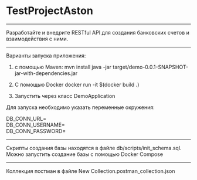 # TestProjectAston

***
Разработайте и внедрите RESTful API для создания банковских счетов и взаимодействия с ними.

***
Варианты запуска приложения: 
1. с помощью Maven:
      mvn install
      java -jar target/demo-0.0.1-SNAPSHOT-jar-with-dependencies.jar

2. С помощью Docker
     docker run -it $(docker build .)
3. Запустить через класс DemoApplication


Для запуска необходимо указать переменные окружения:

DB_CONN_URL=    
DB_CONN_USERNAME=    
DB_CONN_PASSWORD=
***

Скрипты создания базы находятся в файле db/scripts/init_schema.sql.
Можно запустить создание базы с помощью Docker Compose


***

Коллекция постман в файле New Collection.postman_collection.json